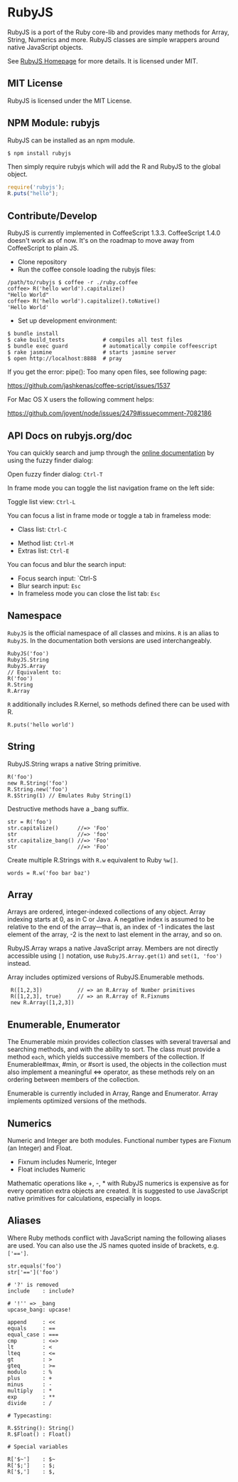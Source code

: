 # RubyJS

RubyJS is a port of the Ruby core-lib and provides many methods for Array, String, Numerics and more. RubyJS classes are simple wrappers around native JavaScript objects.

See [RubyJS Homepage](http://www.rubyjs.org) for more details. It is licensed under MIT.

## MIT License

RubyJS is licensed under the MIT License.

## NPM Module: rubyjs

RubyJS can be installed as an npm module.

```
$ npm install rubyjs
```

Then simply require rubyjs which will add the R and RubyJS to the global object.

```javascript
require('rubyjs');
R.puts("hello");
```

## Contribute/Develop

RubyJS is currently implemented in CoffeeScript 1.3.3. CoffeeScript 1.4.0 doesn't work as of now. It's on the roadmap to move away from CoffeeScript to plain JS.

- Clone repository
- Run the coffee console loading the rubyjs files:

```
/path/to/rubyjs $ coffee -r ./ruby.coffee
coffee> R('hello world').capitalize()
"Hello World"
coffee> R('hello world').capitalize().toNative()
'Hello World'
```

- Set up development environment:

```
$ bundle install
$ cake build_tests            # compiles all test files
$ bundle exec guard           # automatically compile coffeescript
$ rake jasmine                # starts jasmine server
$ open http://localhost:8888  # pray
```

If you get the error: pipe(): Too many open files, see following page:

https://github.com/jashkenas/coffee-script/issues/1537

For Mac OS X users the following comment helps:

https://github.com/joyent/node/issues/2479#issuecomment-7082186



## API Docs on rubyjs.org/doc

You can quickly search and jump through the [online documentation](http://rubyjs.org/doc) by using the fuzzy finder dialog:

Open fuzzy finder dialog: `Ctrl-T`

In frame mode you can toggle the list navigation frame on the left side:

Toggle list view: `Ctrl-L`

You can focus a list in frame mode or toggle a tab in frameless mode:

- Class list: `Ctrl-C`
<!-- - Mixin list: `Ctrl-I` -->
<!-- - File list: `Ctrl-F` -->
- Method list: `Ctrl-M`
- Extras list: `Ctrl-E`

You can focus and blur the search input:

- Focus search input: `Ctrl-S
- Blur search input: `Esc`
- In frameless mode you can close the list tab: `Esc`

## Namespace

`RubyJS` is the official namespace of all classes and mixins. `R` is an alias to `RubyJS`. In the documentation both versions are used interchangeably.

    RubyJS('foo')
    RubyJS.String
    RubyJS.Array
    // Equivalent to:
    R('foo')
    R.String
    R.Array

`R` additionally includes R.Kernel, so methods defined there can be used with R.

    R.puts('hello world')

## String

RubyJS.String wraps a native String primitive.

    R('foo')
    new R.String('foo')
    R.String.new('foo')
    R.$String(1) // Emulates Ruby String(1)

Destructive methods have a _bang suffix.

    str = R('foo')
    str.capitalize()      //=> 'Foo'
    str                   //=> 'foo'
    str.capitalize_bang() //=> 'Foo'
    str                   //=> 'Foo'

Create multiple R.Strings with `R.w` equivalent to Ruby `%w[]`.

    words = R.w('foo bar baz')


## Array

Arrays are ordered, integer-indexed collections of any object. Array indexing starts at 0, as in C or Java. A negative index is assumed to be relative to the end of the array—that is, an index of -1 indicates the last element of the array, -2 is the next to last element in the array, and so on.

RubyJS.Array wraps a native JavaScript array. Members are not directly accessible using `[]` notation, use `RubyJS.Array.get(1)` and `set(1, 'foo')` instead.

Array includes optimized versions of RubyJS.Enumerable methods.

     R([1,2,3])           // => an R.Array of Number primitives
     R([1,2,3], true)     // => an R.Array of R.Fixnums
     new R.Array([1,2,3])


## Enumerable, Enumerator

The Enumerable mixin provides collection classes with several traversal and searching methods, and with the ability to sort. The class must provide a method `each`, which yields successive members of the collection. If Enumerable#max, #min, or #sort is used, the objects in the collection must also implement a meaningful <=> operator, as these methods rely on an ordering between members of the collection.

Enumerable is currently included in Array, Range and Enumerator. Array implements optimized versions of the methods.

## Numerics

Numeric and Integer are both modules. Functional number types are Fixnum (an Integer) and Float.

- Fixnum includes Numeric, Integer
- Float includes Numeric

Mathematic operations like +, -, * with RubyJS numerics is expensive as for every operation extra objects are created. It is suggested to use JavaScript native primitives for calculations, especially in loops.


## Aliases

Where Ruby methods conflict with JavaScript naming the following aliases are used.
You can also use the JS names quoted inside of brackets, e.g. `['==']`.

    str.equals('foo')
    str['==']('foo')

    # '?' is removed
    include    : include?

    # '!'' => _bang
    upcase_bang: upcase!

    append     : <<
    equals     : ==
    equal_case : ===
    cmp        : <=>
    lt         : <
    lteq       : <=
    gt         : >
    gteq       : >=
    modulo     : %
    plus       : +
    minus      : -
    multiply   : *
    exp        : **
    divide     : /

    # Typecasting:

    R.$String(): String()
    R.$Float() : Float()

    # Special variables

    R['$~']    : $~
    R['$;']    : $;
    R['$,']    : $,

